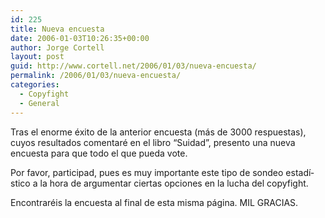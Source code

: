 ```yaml
---
id: 225
title: Nueva encuesta
date: 2006-01-03T10:26:35+00:00
author: Jorge Cortell
layout: post
guid: http://www.cortell.net/2006/01/03/nueva-encuesta/
permalink: /2006/01/03/nueva-encuesta/
categories:
  - Copyfight
  - General
---
```

Tras el enorme éxito de la anterior encuesta (más de 3000 respuestas), cuyos resultados comentaré en el libro &#8220;Suidad&#8221;, presento una nueva encuesta para que todo el que pueda vote.

Por favor, participad, pues es muy importante este tipo de sondeo estadí­stico a la hora de argumentar ciertas opciones en la lucha del copyfight.

Encontraréis la encuesta al final de esta misma página. MIL GRACIAS.
